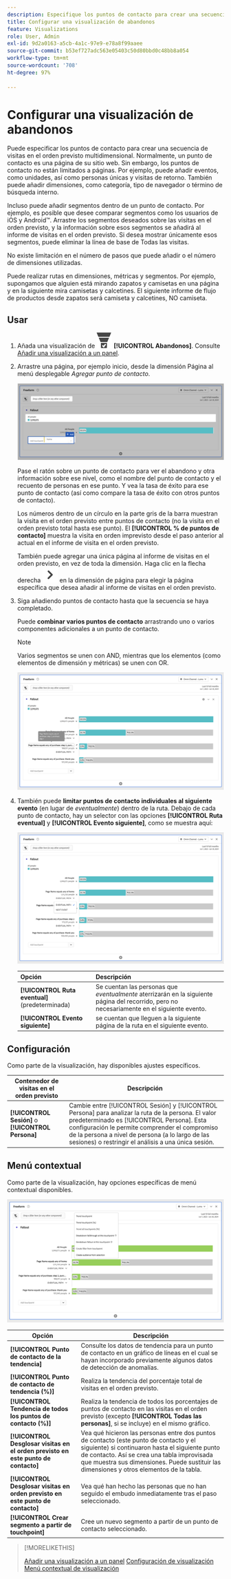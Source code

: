 ```yaml
---
description: Especifique los puntos de contacto para crear una secuencia de visitas en el orden previsto multidimensional.
title: Configurar una visualización de abandonos
feature: Visualizations
role: User, Admin
exl-id: 9d2a0163-a5cb-4a1c-97e9-e78a8f99aaee
source-git-commit: b53ef727adc563e05403c50d80bbd0c48bb8a054
workflow-type: tm+mt
source-wordcount: '708'
ht-degree: 97%

---
```


# Configurar una visualización de abandonos

Puede especificar los puntos de contacto para crear una secuencia de visitas en el orden previsto multidimensional. Normalmente, un punto de contacto es una página de su sitio web. Sin embargo, los puntos de contacto no están limitados a páginas. Por ejemplo, puede añadir eventos, como unidades, así como personas únicas y visitas de retorno. También puede añadir dimensiones, como categoría, tipo de navegador o término de búsqueda interno.

Incluso puede añadir segmentos dentro de un punto de contacto. Por ejemplo, es posible que desee comparar segmentos como los usuarios de iOS y Android™. Arrastre los segmentos deseados sobre las visitas en el orden previsto, y la información sobre esos segmentos se añadirá al informe de visitas en el orden previsto. Si desea mostrar únicamente esos segmentos, puede eliminar la línea de base de Todas las visitas.

No existe limitación en el número de pasos que puede añadir o el número de dimensiones utilizadas.

Puede realizar rutas en dimensiones, métricas y segmentos. Por ejemplo, supongamos que alguien está mirando zapatos y camisetas en una página y en la siguiente mira camisetas y calcetines. El siguiente informe de flujo de productos desde zapatos será camiseta y calcetines, NO camiseta.

## Usar

1. Añada una visualización de ![Canal de conversión](/help/assets/icons/ConversionFunnel.svg) **[!UICONTROL Abandonos]**. Consulte [Añadir una visualización a un panel](../freeform-analysis-visualizations.md#add-visualizations-to-a-panel).
1. Arrastre una página, por ejemplo inicio, desde la dimensión Página al menú desplegable *Agregar punto de contacto*.

   ![La página de inicio de la dimensión Página de inicio se arrastró al campo Añadir punto de contacto.](assets/fallout-drag.png)

   Pase el ratón sobre un punto de contacto para ver el abandono y otra información sobre ese nivel, como el nombre del punto de contacto y el recuento de personas en ese punto. Y vea la tasa de éxito para ese punto de contacto (así como compare la tasa de éxito con otros puntos de contacto).

   Los números dentro de un círculo en la parte gris de la barra muestran la visita en el orden previsto entre puntos de contacto (no la visita en el orden previsto total hasta ese punto). El **[!UICONTROL % de puntos de contacto]** muestra la visita en orden imprevisto desde el paso anterior al actual en el informe de visita en el orden previsto.

   También puede agregar una única página al informe de visitas en el orden previsto, en vez de toda la dimensión. Haga clic en la flecha derecha ![ChevronRight](/help/assets/icons/ChevronRight.svg) en la dimensión de página para elegir la página específica que desea añadir al informe de visitas en el orden previsto.

1. Siga añadiendo puntos de contacto hasta que la secuencia se haya completado.

   Puede **combinar varios puntos de contacto** arrastrando uno o varios componentes adicionales a un punto de contacto.

   >[!NOTE]
   >
   >Varios segmentos se unen con AND, mientras que los elementos (como elementos de dimensión y métricas) se unen con OR.

   ![Página:CamerRoll o Página: puntos de contacto de la cámara resaltados.](assets/fallout-or.png)

1. También puede **limitar puntos de contacto individuales al siguiente evento** (en lugar de *eventualmente*) dentro de la ruta. Debajo de cada punto de contacto, hay un selector con las opciones **[!UICONTROL Ruta eventual]** y **[!UICONTROL Evento siguiente]**, como se muestra aquí:

   ![La vista Todas las visitas que muestra resaltada la opción Ruta eventual. ](assets/fallout-nexthit.png)

   | Opción | Descripción |
   |---|---|
   | **[!UICONTROL Ruta eventual]** (predeterminada) | Se cuentan las personas que *eventualmente* aterrizarán en la siguiente página del recorrido, pero no necesariamente en el siguiente evento. |
   | **[!UICONTROL Evento siguiente]** | se cuentan que lleguen a la siguiente página de la ruta en el siguiente evento. |


## Configuración

Como parte de la visualización, hay disponibles ajustes específicos.

| Contenedor de visitas en el orden previsto | Descripción |
|--- |--- |
| **[!UICONTROL Sesión]** o **[!UICONTROL Persona]** | Cambie entre [!UICONTROL Sesión] y [!UICONTROL Persona] para analizar la ruta de la persona. El valor predeterminado es [!UICONTROL Persona]. Esta configuración le permite comprender el compromiso de la persona a nivel de persona (a lo largo de las sesiones) o restringir el análisis a una única sesión. |


## Menú contextual

Como parte de la visualización, hay opciones específicas de menú contextual disponibles.

![Opciones de visitas en el orden previsto](assets/fallout-options.png)

| Opción | Descripción |
|--- |--- |
| **[!UICONTROL Punto de contacto de la tendencia]** | Consulte los datos de tendencia para un punto de contacto en un gráfico de líneas en el cual se hayan incorporado previamente algunos datos de detección de anomalías. |
| **[!UICONTROL Punto de contacto de tendencia (%)]** | Realiza la tendencia del porcentaje total de visitas en el orden previsto. |
| **[!UICONTROL Tendencia de todos los puntos de contacto (%)]** | Realiza la tendencia de todos los porcentajes de puntos de contacto en las visitas en el orden previsto (excepto **[!UICONTROL Todas las personas]**, si se incluye) en el mismo gráfico. |
| **[!UICONTROL Desglosar visitas en el orden previsto en este punto de contacto]** | Vea qué hicieron las personas entre dos puntos de contacto (este punto de contacto y el siguiente) si continuaron hasta el siguiente punto de contacto. Así se crea una tabla improvisada que muestra sus dimensiones. Puede sustituir las dimensiones y otros elementos de la tabla. |
| **[!UICONTROL Desglosar visitas en orden previsto en este punto de contacto]** | Vea qué han hecho las personas que no han seguido el embudo inmediatamente tras el paso seleccionado. |
| **[!UICONTROL Crear segmento a partir de touchpoint]** | Cree un nuevo segmento a partir de un punto de contacto seleccionado. |

>[!MORELIKETHIS]
>
>[Añadir una visualización a un panel](/help/analyze/analysis-workspace/visualizations/freeform-analysis-visualizations.md#add-visualizations-to-a-panel)
>[Configuración de visualización](/help/analyze/analysis-workspace/visualizations/freeform-analysis-visualizations.md#settings)
>[Menú contextual de visualización](/help/analyze/analysis-workspace/visualizations/freeform-analysis-visualizations.md#context-menu)
>

